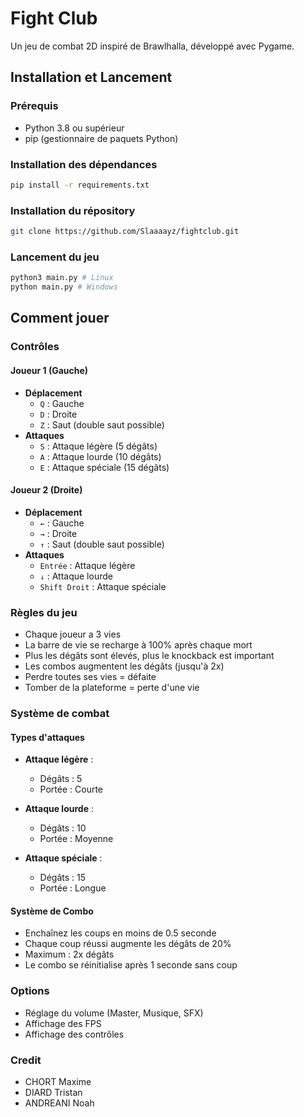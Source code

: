 # Fight Club

Un jeu de combat 2D inspiré de Brawlhalla, développé avec Pygame.

## Installation et Lancement

### Prérequis
- Python 3.8 ou supérieur
- pip (gestionnaire de paquets Python)

### Installation des dépendances
```bash
pip install -r requirements.txt
```

### Installation du répository

```bash
git clone https://github.com/Slaaaayz/fightclub.git
```


### Lancement du jeu
```bash
python3 main.py # Linux
python main.py # Windows
```

## Comment jouer

### Contrôles

#### Joueur 1 (Gauche)
- **Déplacement** 
  - `Q` : Gauche
  - `D` : Droite
  - `Z` : Saut (double saut possible)
- **Attaques**
  - `S` : Attaque légère (5 dégâts)
  - `A` : Attaque lourde (10 dégâts)
  - `E` : Attaque spéciale (15 dégâts)

#### Joueur 2 (Droite)
- **Déplacement**
  - `←` : Gauche
  - `→` : Droite
  - `↑` : Saut (double saut possible)
- **Attaques**
  - `Entrée` : Attaque légère
  - `↓` : Attaque lourde
  - `Shift Droit` : Attaque spéciale

### Règles du jeu

- Chaque joueur a 3 vies
- La barre de vie se recharge à 100% après chaque mort
- Plus les dégâts sont élevés, plus le knockback est important
- Les combos augmentent les dégâts (jusqu'à 2x)
- Perdre toutes ses vies = défaite
- Tomber de la plateforme = perte d'une vie

### Système de combat

#### Types d'attaques
- **Attaque légère** : 
  - Dégâts : 5
  - Portée : Courte
  
- **Attaque lourde** :
  - Dégâts : 10
  - Portée : Moyenne

- **Attaque spéciale** :
  - Dégâts : 15
  - Portée : Longue

#### Système de Combo
- Enchaînez les coups en moins de 0.5 seconde
- Chaque coup réussi augmente les dégâts de 20%
- Maximum : 2x dégâts
- Le combo se réinitialise après 1 seconde sans coup

### Options
- Réglage du volume (Master, Musique, SFX)
- Affichage des FPS
- Affichage des contrôles


### Credit
- CHORT Maxime
- DIARD Tristan
- ANDREANI Noah